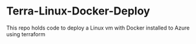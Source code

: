 # Terra-Linux-Docker-Deploy
This repo holds code to deploy a Linux vm with Docker installed to Azure using terraform 
